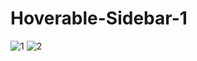 # Hoverable-Sidebar-1
![1](https://github.com/Sina-Darvish/Hoverable-Sidebar-1/assets/96956110/c931bf0e-a2dc-49a2-8c34-9ab6faf955cc)
![2](https://github.com/Sina-Darvish/Hoverable-Sidebar-1/assets/96956110/8c4245af-e79c-4c88-aabf-06f6658265f3)
